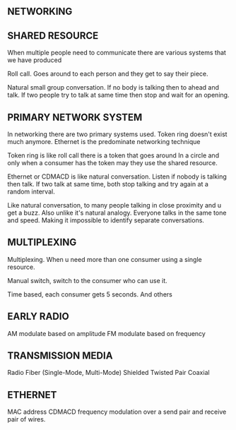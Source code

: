 ## NETWORKING ##

## SHARED RESOURCE ##
When multiple people need to communicate there are various systems that we have produced

Roll call. Goes around to each person and they get to say their piece.

Natural small group conversation. If no body is talking then to ahead and talk. If two people try to talk at same time then stop and wait for an opening.

## PRIMARY NETWORK SYSTEM ##
In networking there are two primary systems used. Token ring doesn't exist much anymore. Ethernet is the predominate networking technique

Token ring is like roll call there is a token that goes around In a circle and only when a consumer has the token may they use the shared resource.

Ethernet or CDMACD is like natural conversation. Listen if nobody is talking then talk. If two talk at same time, both stop talking and try again at a random interval.

Like natural conversation, to many people talking in close proximity and u get a buzz. Also unlike it's natural analogy. Everyone talks in the same tone and speed. Making it impossible to identify separate conversations.

## MULTIPLEXING ##
Multiplexing. When u need more than one consumer using a single resource.

Manual switch, switch to the consumer who can use it.

Time based, each consumer gets 5 seconds.
And others

## EARLY RADIO ##
AM modulate based on amplitude
FM modulate based on frequency

## TRANSMISSION MEDIA ##
Radio
Fiber (Single-Mode, Multi-Mode)
Shielded
Twisted Pair
Coaxial

## ETHERNET ##
MAC address
CDMACD
frequency modulation over a send pair and receive pair of wires.